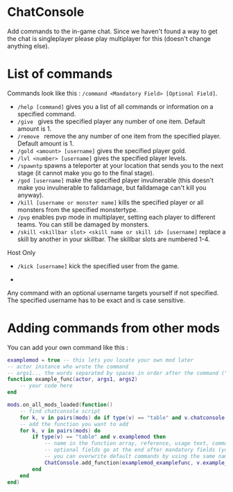 # ChatConsole

Add commands to the in-game chat. Since we haven't found a way to get the chat is singleplayer please play multiplayer for this (doesn't change anything else).

# List of commands

Commands look like this : ```/command <Mandatory Field> [Optional Field]```.

* ```/help [command]``` gives you a list of all commands or information on a specified command.
* ```/give ``` gives the specified player any number of one item. Default amount is 1.
* ```/remove ``` remove the any number of one item from the specified player. Default amount is 1.
* ```/gold <amount> [username]``` gives the specified player gold.
* ```/lvl <number> [username]``` gives the specified player levels.
* ```/spawntp``` spawns a teleporter at your location that sends you to the next stage (it cannot make you go to the final stage).
* ```/god [username]``` make the specified player invulnerable (this doesn't make you invulnerable to falldamage, but falldamage can't kill you anyway).
* ```/kill [username or monster name]``` kills the specified player or all monsters from the specified monstertype.
* ```/pvp``` enables pvp mode in multiplayer, setting each player to different teams. You can still be damaged by monsters.
* ```/skill <skillbar slot> <skill name or skill id> [username]``` replace a skill by another in your skillbar. The skillbar slots are numbered 1-4.


Host Only
* ```/kick [username]``` kick the specified user from the game.

* ``` ```

Any command with an optional username targets yourself if not specified. The specified username has to be exact and is case sensitive.


# Adding commands from other mods

You can add your own command like this :

```lua
examplemod = true -- this lets you locate your own mod later
-- actor instance who wrote the command
-- args1... the words separated by spaces in order after the command ("/command args1 args2 args3 ..."). These are strings containing any non-space characters
function example_func(actor, args1, args2)
    -- your code here
end

mods.on_all_mods_loaded(function() 
    -- find chatconsole script
    for k, v in pairs(mods) do if type(v) == "table" and v.chatconsole then ChatConsole = v end end 
    -- add the function you want to add
    for k, v in pairs(mods) do
        if type(v) == "table" and v.examplemod then 
            -- name in the function array, reference, usage text, command ("/example")
            -- optional fields go at the end after mandatory fields (you can avoid doing this if you know what you're doing)
            -- you can overwrite default commands by using the same name (here examplemod_examplefunc)
            ChatConsole.add_function(examplemod_examplefunc, v.example_func, "<y>/example <example mandatory field> [example optional field]", "example")
        end 
    end
end)
```
